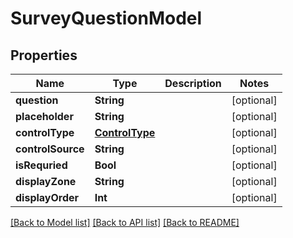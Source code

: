 # SurveyQuestionModel

## Properties
Name | Type | Description | Notes
------------ | ------------- | ------------- | -------------
**question** | **String** |  | [optional] 
**placeholder** | **String** |  | [optional] 
**controlType** | [**ControlType**](ControlType.md) |  | [optional] 
**controlSource** | **String** |  | [optional] 
**isRequried** | **Bool** |  | [optional] 
**displayZone** | **String** |  | [optional] 
**displayOrder** | **Int** |  | [optional] 

[[Back to Model list]](../README.md#documentation-for-models) [[Back to API list]](../README.md#documentation-for-api-endpoints) [[Back to README]](../README.md)


